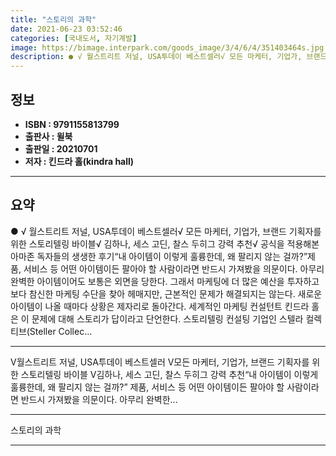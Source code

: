 ```yaml
---
title: "스토리의 과학"
date: 2021-06-23 03:52:46
categories: [국내도서, 자기계발]
image: https://bimage.interpark.com/goods_image/3/4/6/4/351403464s.jpg
description: ● √ 월스트리트 저널, USA투데이 베스트셀러√ 모든 마케터, 기업가, 브랜드 기획자를 위한 스토리텔링 바이블√ 김하나, 세스 고딘, 찰스 두히그 강력 추천√ 공식을 적용해본 아마존 독자들의 생생한 후기“내 아이템이 이렇게 훌륭한데, 왜 팔리지 않는 걸까?”제품, 서비스 등 어떤 아
---
```


## **정보**

- **ISBN : 9791155813799**
- **출판사 : 윌북**
- **출판일 : 20210701**
- **저자 : 킨드라 홀(kindra hall)**

------



## **요약**

●  √ 월스트리트 저널, USA투데이 베스트셀러√ 모든 마케터, 기업가, 브랜드 기획자를 위한 스토리텔링 바이블√ 김하나, 세스 고딘, 찰스 두히그 강력 추천√ 공식을 적용해본 아마존 독자들의 생생한 후기“내 아이템이 이렇게 훌륭한데, 왜 팔리지 않는 걸까?”제품, 서비스 등 어떤 아이템이든 팔아야 할 사람이라면 반드시 가져봤을 의문이다. 아무리 완벽한 아이템이어도 보통은 외면을 당한다. 그래서 마케팅에 더 많은 예산을 투자하고 보다 참신한 마케팅 수단을 찾아 헤매지만, 근본적인 문제가 해결되지는 않는다. 새로운 아이템이 나올 때마다 상황은 제자리로 돌아간다. 세계적인 마케팅 컨설턴트 킨드라 홀은 이 문제에 대해 스토리가 답이라고 단언한다. 스토리텔링 컨설팅 기업인 스텔라 컬렉티브(Steller Collec...

------

V월스트리트 저널, USA투데이 베스트셀러
V모든 마케터, 기업가, 브랜드 기획자를 위한 스토리텔링 바이블
V김하나, 세스 고딘, 찰스 두히그 강력 추천“내 아이템이 이렇게 훌륭한데, 왜 팔리지 않는 걸까?”
제품, 서비스 등 어떤 아이템이든 팔아야 할 사람이라면 반드시 가져봤을 의문이다. 아무리 완벽한... 

------


스토리의 과학 

------


